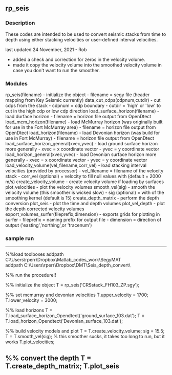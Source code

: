 ## rp_seis

### Description
These codes are intended to be used to convert seismic stacks from time to depth using either stacking velocities or user-defined interval velocities.

last updated 24 November, 2021 - Rob
   - added a check and correction for zeros in the velocity volume.  
   - made it copy the velocity volume into the smoothed velocity volume
     in case you don't want to run the smoother.

### Modules
rp_seis(filename) - initialize the object
                  - filename = segy file (header mapping from Key Seismic currently)
data_cut_cdps(cdpnum,cutdir) - cut cdps from the stack
                             - cdpnum = cdp boundary
                             - cutdir = 'high' or 'low' to cut in the high cdp or low cdp direction
load_surface_horizon(filename) - load durface horizon
                               - filename = horizon file output from OpenDtect
load_mcm_horizon(filename) - load McMurray horizon (was originally built for use in the Fort McMurray area)
                           - filename = horizon file output from OpenDtect
load_horizon(filename) - load Devonian horizon (was build for use in Fort McMurray)
                       - filename = horizon file output from OpenDtect
load_surface_horizon_general(xvec,yvec) - load ground surface horizon more generally
                                        - xvec = x coordinate vector
                                        - yvec = y coordinate vector
load_horizon_general(xvec,yvec) - load Devonian surface horizon more generally
                                - xvec = x coordinate vector
                                - yvec = y coordinate vector
load_velocity_volume(vel_filename,corr_vel) - load stacking interval velocities (provided by processor)
                                            - vel_filename = filename of the velocity stack
                                            - corr_vel (optional) = velocity to fill null values with (default = 2000 m/s)
create_velocity_volume - create velocity volume if loading by surfaces
plot_velocities - plot the velocity volumes
smooth_vel(sig) - smooth the velocity volume (this smoother is wicked slow)
                - sig (optional) = with of the smoothing kernel (default is 15)
create_depth_matrix - perform the depth conversion
plot_seis - plot the time and depth volumes
plot_vel_depth - plot the depth corrected velocity volumes
export_volumes_surfer(fileprefix,dimension) - exports grids for plotting in surfer
                                            - fileprefix = naming prefix for output file
                                            - dimension = direction of output ('easting','northing',or 'tracenum')

 ### sample run
----------------------------------------------------------------------
 %%load toolboxes
 addpath C:\Users\rperr\Dropbox\Matlab_codes_work\SegyMAT\
 addpath C:\Users\rperr\Dropbox\DMT\Seis_depth_convert\

 %% run the procedure!!

 %% initialize the object
 T = rp_seis('CRSstack_FH103_ZP.sgy');

 %% set mcmurray and devonian velocities
 T.upper_velocity = 1700;
 T.lower_velocity = 3000;

 %% load horizons
 T = T.load_surface_horizon_Opendtect('ground_surface_103.dat');
 T = T.load_horizon_Opendtect('Devonian_surface_103.dat');

 %% build velocity models and plot
 T = T.create_velocity_volume;
 sig = 15.5;
 T = T.smooth_vel(sig); % this smoother sucks, it takes too long to run, but it works
 T.plot_velocities;

 %% convert the depth
 T = T.create_depth_matrix;
 T.plot_seis
----------------------------------------------------------------------
